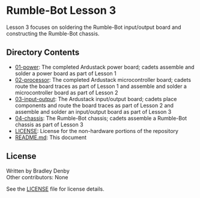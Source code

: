 # Rumble-Bot Lesson 3

Lesson 3 focuses on soldering the Rumble-Bot input/output board and constructing
the Rumble-Bot chassis.

## Directory Contents

* [01-power](01-power/README.md): The completed Ardustack power board; cadets
  assemble and solder a power board as part of Lesson 1
* [02-processor](02-processor/README.md): The completed Ardustack
  microcontroller board; cadets route the board traces as part of Lesson 1 and
  assemble and solder a microcontroller board as part of Lesson 2
* [03-input-output](03-input-output/README.md): The Ardustack input/output
  board; cadets place components and route the board traces as part of Lesson 2
  and assemble and solder an input/output board as part of Lesson 3
* [04-chassis](04-chassis/README.md): The Rumble-Bot chassis; cadets assemble a
  Rumble-Bot chassis as part of Lesson 3
* [LICENSE](LICENSE): License for the non-hardware portions of the repository
* [README.md](README.md): This document

## License

Written by Bradley Denby  
Other contributors: None

See the [LICENSE](LICENSE) file for license details.
